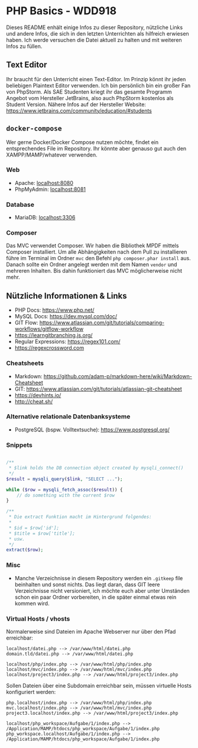 # PHP Basics - WDD918

Dieses README enhält einige Infos zu dieser Repository, nützliche Links und andere Infos, die sich in den letzten Unterrichten als hilfreich erwiesen haben. Ich werde versuchen die Datei aktuell zu halten und mit weiteren Infos zu füllen.

## Text Editor

Ihr braucht für den Unterricht einen Text-Editor. Im Prinzip könnt ihr jeden beliebigen Plaintext Editor verwenden. Ich bin persönlich bin ein großer Fan von PhpStorm. Als SAE Studenten kriegt ihr das gesamte Programm Angebot vom Hersteller JetBrains, also auch PhpStorm kostenlos als Student Version. Nähere Infos auf der Hersteller Website: https://www.jetbrains.com/community/education/#students

## `docker-compose`

Wer gerne Docker/Docker Compose nutzen möchte, findet ein entsprechendes File im Repository. Ihr könnte aber genauso gut auch den XAMPP/MAMP/whatever verwenden.

### Web
+ Apache: [localhost:8080](localhost:8080)
+ PhpMyAdmin: [localhost:8081](localhost:8081)

### Database
+ MariaDB: [localhost:3306](localhost:3306)

### Composer

Das MVC verwendet Composer. Wir haben die Bibliothek MPDF mittels Composer installiert. Um alle Abhängigkeiten nach dem Pull zu installieren führe im Terminal im Ordner `mvc` den Befehl `php composer.phar install` aus. Danach sollte ein Ordner angelegt werden mit dem Namen `vendor` und mehreren Inhalten. Bis dahin funktioniert das MVC möglicherweise nicht mehr.

## Nützliche Informationen & Links

+ PHP Docs: https://www.php.net/
+ MySQL Docs: https://dev.mysql.com/doc/
+ GIT Flow: https://www.atlassian.com/git/tutorials/comparing-workflows/gitflow-workflow
+ https://learngitbranching.js.org/
+ Regular Expressions: https://regex101.com/
+ https://regexcrossword.com

### Cheatsheets

+ Markdown: https://github.com/adam-p/markdown-here/wiki/Markdown-Cheatsheet
+ GIT: https://www.atlassian.com/git/tutorials/atlassian-git-cheatsheet
+ https://devhints.io/
+ http://cheat.sh/

### Alternative relationale Datenbanksysteme

+ PostgreSQL (bspw. Volltextsuche): https://www.postgresql.org/

### Snippets

```php

/**
 * $link holds the DB connection object created by mysqli_connect()
 */
$result = mysqli_query($link, "SELECT ...");

while ($row = mysqli_fetch_assoc($result)) {
    // do something with the current $row
}
```

```php
/**
 * Die extract Funktion macht im Hintergrund folgendes:
 *
 * $id = $row['id'];
 * $title = $row['title'];
 * usw.
 */
extract($row);
```

### Misc

+ Manche Verzeichnisse in diesem Repository werden ein `.gitkeep` file beinhalten und sonst nichts. Das liegt daran, dass GIT leere Verzeichnisse nicht versioniert, ich möchte euch aber unter Umständen schon ein paar Ordner vorbereiten, in die später einmal etwas rein kommen wird.


### Virtual Hosts / vhosts

Normalerweise sind Dateien im Apache Webserver nur über den Pfad erreichbar:

```
localhost/datei.php --> /var/www/html/datei.php
domain.tld/datei.php --> /var/www/html/datei.php

localhost/php/index.php --> /var/www/html/php/index.php
localhost/mvc/index.php --> /var/www/html/mvc/index.php
localhost/project3/index.php --> /var/www/html/project3/index.php
```

Sollen Dateien über eine Subdomain erreichbar sein, müssen virtuelle Hosts konfiguriert werden:

```
php.localhost/index.php --> /var/www/html/php/index.php
mvc.localhost/index.php --> /var/www/html/mvc/index.php
project3.localhost/index.php --> /var/www/html/project3/index.php

localhost/php_workspace/Aufgabe/1/index.php --> /Application/MAMP/htdocs/php_workspace/Aufgabe/1/index.php
php_workspace.localhost/Aufgabe/1/index.php --> /Application/MAMP/htdocs/php_workspace/Aufgabe/1/index.php
```
